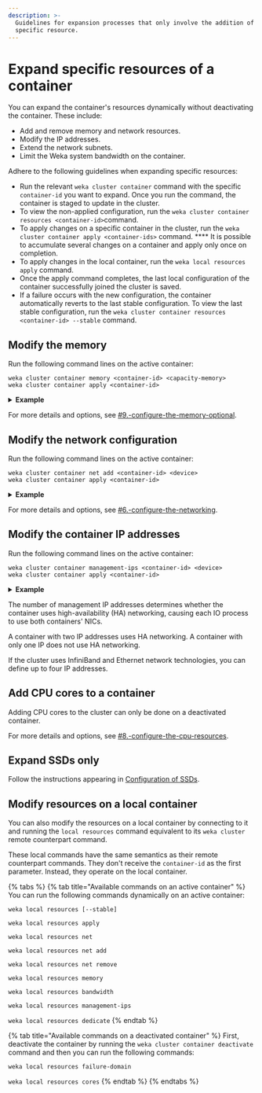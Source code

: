 ```yaml
---
description: >-
  Guidelines for expansion processes that only involve the addition of a
  specific resource.
---
```


# Expand specific resources of a container

You can expand the container's resources dynamically without deactivating the container. These include:

* Add and remove memory and network resources.
* Modify the IP addresses.
* Extend the network subnets.
* Limit the Weka system bandwidth on the container.

Adhere to the following guidelines when expanding specific resources:

* Run the relevant `weka cluster container` command with the specific `container-id` you want to expand. Once you run the command, the container is staged to update in the cluster.
* To view the non-applied configuration, run the `weka cluster container resources <container-id>`command.
* To apply changes on a specific container in the cluster, run the `weka cluster container apply <container-ids>` command. **** It is possible to accumulate several changes on a container and apply only once on completion.
* To apply changes in the local container, run the `weka local resources apply` command.
* Once the apply command completes, the last local configuration of the container successfully joined the cluster is saved.
* If a failure occurs with the new configuration, the container automatically reverts to the last stable configuration. To view the last stable configuration, run the `weka cluster container resources <container-id> --stable` command.&#x20;

## Modify the memory

Run the following command lines on the active container:

```
weka cluster container memory <container-id> <capacity-memory>
weka cluster container apply <container-id>
```

<details>

<summary><strong>Example</strong></summary>

To change the memory of `container-id 0` to 1.5 GB, run the following commands:

`weka cluster container memory 0 1.5GB`

`weka cluster container apply 0`

</details>

For more details and options, see [#9.-configure-the-memory-optional](../../install/bare-metal/using-cli.md#9.-configure-the-memory-optional "mention").

## Modify the network configuration

Run the following command lines on the active container:

```
weka cluster container net add <container-id> <device>
weka cluster container apply <container-id>
```

<details>

<summary><strong>Example</strong></summary>

To add another network device to `container-id 0`, run the following commands:

`weka cluster container net add 0 eth2`

`weka cluster container apply 0`

</details>

For more details and options, see [#6.-configure-the-networking](../../install/bare-metal/using-cli.md#6.-configure-the-networking "mention").

## Modify the container IP addresses

Run the following command lines on the active container:

```
weka cluster container management-ips <container-id> <device>
weka cluster container apply <container-id>
```

<details>

<summary><strong>Example</strong></summary>

To change the management IPs on `container-id 0`, run the following commands:

`weka cluster container management-ips 192.168.1.10 192.168.1.20`

`weka cluster container apply 0`

</details>

The number of management IP addresses determines whether the container uses high-availability (HA) networking, causing each IO process to use both containers' NICs.

A container with two IP addresses uses HA networking. A container with only one IP does not use HA networking.

If the cluster uses InfiniBand and Ethernet network technologies, you can define up to four IP addresses.

## Add CPU cores to a container

Adding CPU cores to the cluster can only be done on a deactivated container.

For more details and options, see [#8.-configure-the-cpu-resources](../../install/bare-metal/using-cli.md#8.-configure-the-cpu-resources "mention").

## Expand SSDs only

Follow the instructions appearing in [Configuration of SSDs](../../install/bare-metal/using-cli.md#stage-6-configuration-of-ssds).

## Modify resources on a local container

You can also modify the resources on a local container by connecting to it and running the `local resources` command equivalent to its `weka cluster` remote counterpart command.

These local commands have the same semantics as their remote counterpart commands. They don't receive the `container-id` as the first parameter. Instead, they operate on the local container.

{% tabs %}
{% tab title="Available commands on an active container" %}
You can run the following commands dynamically on an active container:

`weka local resources [--stable]`

`weka local resources apply`

`weka local resources net`

`weka local resources net add`

`weka local resources net remove`

`weka local resources memory`

`weka local resources bandwidth`

`weka local resources management-ips`

`weka local resources dedicate`
{% endtab %}

{% tab title="Available commands on a deactivated container" %}
First, deactivate the container by running the `weka cluster container deactivate` command and then you can run the following commands:

`weka local resources failure-domain`

`weka local resources cores`
{% endtab %}
{% endtabs %}

